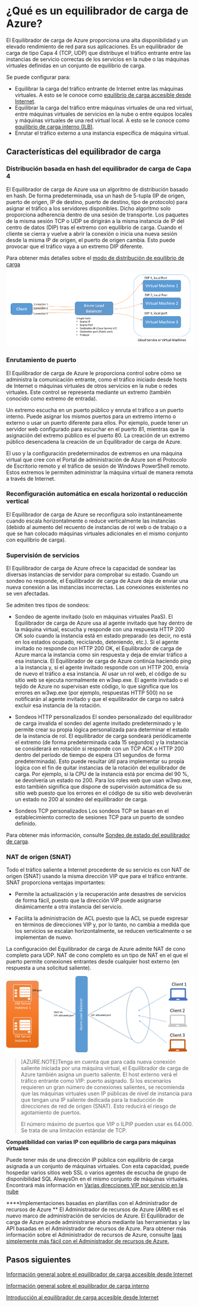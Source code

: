 <properties 
   pageTitle="Información general sobre el Equilibrador de carga de Azure | Microsoft Azure"
   description="Información general sobre las características, la arquitectura y la implementación del Equilibrador de carga de Azure Ayuda a comprender cómo funciona el equilibrador de carga y a sacarle provecho en la nube."
   services="load-balancer"
   documentationCenter="na"
   authors="joaoma"
   manager="adinah"
   editor="tysonn" />
<tags 
   ms.service="load-balancer"
   ms.devlang="na"
   ms.topic="article"
   ms.tgt_pltfrm="na"
   ms.workload="infrastructure-services"
   ms.date="10/16/2015"
   ms.author="joaoma" />


# ¿Qué es un equilibrador de carga de Azure?
 
El Equilibrador de carga de Azure proporciona una alta disponibilidad y un elevado rendimiento de red para sus aplicaciones. Es un equilibrador de carga de tipo Capa 4 (TCP, UDP) que distribuye el tráfico entrante entre las instancias de servicio correctas de los servicios en la nube o las máquinas virtuales definidas en un conjunto de equilibrio de carga.
 
Se puede configurar para:

- Equilibrar la carga del tráfico entrante de Internet entre las máquinas virtuales. A esto se le conoce como [equilibrio de carga accesible desde Internet](load-balancer-internet-overview.md).
- Equilibrar la carga del tráfico entre máquinas virtuales de una red virtual, entre máquinas virtuales de servicios en la nube o entre equipos locales y máquinas virtuales de una red virtual local. A esto se le conoce como [equilibrio de carga interno (ILB)](load-balancer-internal-overview.md).
- 	Enrutar el tráfico externo a una instancia específica de máquina virtual.


## Características del equilibrador de carga

### Distribución basada en hash del equilibrador de carga de Capa 4

El Equilibrador de carga de Azure usa un algoritmo de distribución basado en hash. De forma predeterminada, usa un hash de 5-tupla (IP de origen, puerto de origen, IP de destino, puerto de destino, tipo de protocolo) para asignar el tráfico a los servidores disponibles. Dicho algoritmo solo proporciona adherencia dentro de una sesión de transporte. Los paquetes de la misma sesión TCP o UDP se dirigirán a la misma instancia de IP del centro de datos (DIP) tras el extremo con equilibrio de carga. Cuando el cliente se cierra y vuelve a abrir la conexión o inicia una nueva sesión desde la misma IP de origen, el puerto de origen cambia. Esto puede provocar que el tráfico vaya a un extremo DIP diferente.


Para obtener más detalles sobre el [modo de distribución de equilibrio de carga](load-balancer-distribution-mode.md)

![equilibrador de carga basado en hash](./media/load-balancer-overview/load-balancer-distribution.png)

### Enrutamiento de puerto

El Equilibrador de carga de Azure le proporciona control sobre cómo se administra la comunicación entrante, como el tráfico iniciado desde hosts de Internet o máquinas virtuales de otros servicios en la nube o redes virtuales. Este control se representa mediante un extremo (también conocido como extremo de entrada).

Un extremo escucha en un puerto público y enruta el tráfico a un puerto interno. Puede asignar los mismos puertos para un extremo interno o externo o usar un puerto diferente para ellos. Por ejemplo, puede tener un servidor web configurado para escuchar en el puerto 81, mientras que la asignación del extremo público es el puerto 80. La creación de un extremo público desencadena la creación de un Equilibrador de carga de Azure.

El uso y la configuración predeterminados de extremos en una máquina virtual que cree con el Portal de administración de Azure son el Protocolo de Escritorio remoto y el tráfico de sesión de Windows PowerShell remoto. Estos extremos le permiten administrar la máquina virtual de manera remota a través de Internet.


### Reconfiguración automática en escala horizontal o reducción vertical

El Equilibrador de carga de Azure se reconfigura solo instantáneamente cuando escala horizontalmente o reduce verticalmente las instancias (debido al aumento del recuento de instancias de rol web o de trabajo o a que se han colocado máquinas virtuales adicionales en el mismo conjunto con equilibrio de carga).


### Supervisión de servicios
El Equilibrador de carga de Azure ofrece la capacidad de sondear las diversas instancias de servidor para comprobar su estado. Cuando un sondeo no responde, el Equilibrador de carga de Azure deja de enviar una nueva conexión a las instancias incorrectas. Las conexiones existentes no se ven afectadas.

Se admiten tres tipos de sondeos:
 
- Sondeo de agente invitado (solo en máquinas virtuales PaaS). El Equilibrador de carga de Azure usa al agente invitado que hay dentro de la máquina virtual, escucha y responde con una respuesta HTTP 200 OK solo cuando la instancia está en estado preparado (es decir, no está en los estados ocupado, reciclando, deteniendo, etc.). Si el agente invitado no responde con HTTP 200 OK, el Equilibrador de carga de Azure marca la instancia como sin respuesta y deja de enviar tráfico a esa instancia. El Equilibrador de carga de Azure continúa haciendo ping a la instancia y, si el agente invitado responde con un HTTP 200, envía de nuevo el tráfico a esa instancia. Al usar un rol web, el código de su sitio web se ejecuta normalmente en w3wp.exe. El agente invitado o el tejido de Azure no supervisan este código, lo que significa que los errores en w3wp.exe (por ejemplo, respuestas HTTP 500) no se notificarán al agente invitado y que el equilibrador de carga no sabrá excluir esa instancia de la rotación.

- Sondeos HTTP personalizados El sondeo personalizado del equilibrador de carga invalida el sondeo del agente invitado predeterminado y le permite crear su propia lógica personalizada para determinar el estado de la instancia de rol. El equilibrador de carga sondeará periódicamente el extremo (de forma predeterminada cada 15 segundos) y la instancia se considerará en rotación si responde con un TCP ACK o HTTP 200 dentro del período de tiempo de espera (31 segundos de forma predeterminada). Esto puede resultar útil para implementar su propia lógica con el fin de quitar instancias de la rotación del equilibrador de carga. Por ejemplo, si la CPU de la instancia está por encima del 90 %, se devolvería un estado no 200. Para los roles web que usan w3wp.exe, esto también significa que dispone de supervisión automática de su sitio web puesto que los errores en el código de su sitio web devolverán un estado no 200 al sondeo del equilibrador de carga.

- Sondeos TCP personalizados Los sondeos TCP se basan en el establecimiento correcto de sesiones TCP para un puerto de sondeo definido.

Para obtener más información, consulte [Sondeo de estado del equilibrador de carga](https://msdn.microsoft.com/library/azure/jj151530.aspx).

### NAT de origen (SNAT)


Todo el tráfico saliente a Internet procedente de su servicio es con NAT de origen (SNAT) usando la misma dirección VIP que para el tráfico entrante. SNAT proporciona ventajas importantes:

- Permite la actualización y la recuperación ante desastres de servicios de forma fácil, puesto que la dirección VIP puede asignarse dinámicamente a otra instancia del servicio.

- Facilita la administración de ACL puesto que la ACL se puede expresar en términos de direcciones VIP y, por lo tanto, no cambia a medida que los servicios se escalan horizontalmente, se reducen verticalmente o se implementan de nuevo.

La configuración del Equilibrador de carga de Azure admite NAT de cono completo para UDP. NAT de cono completo es un tipo de NAT en el que el puerto permite conexiones entrantes desde cualquier host externo (en respuesta a una solicitud saliente).

![snat](./media/load-balancer-overview/load-balancer-snat.png)


>[AZURE.NOTE]Tenga en cuenta que para cada nueva conexión saliente iniciada por una máquina virtual, el Equilibrador de carga de Azure también asigna un puerto saliente. El host externo verá el tráfico entrante como VIP: puerto asignado. Si los escenarios requieren un gran número de conexiones salientes, se recomienda que las máquinas virtuales usen IP públicas de nivel de instancia para que tengan una IP saliente dedicada para la traducción de direcciones de red de origen (SNAT). Esto reducirá el riesgo de agotamiento de puertos.
>
>El número máximo de puertos que VIP o ILPIP pueden usar es 64.000. Se trata de una limitación estándar de TCP.


**Compatibilidad con varias IP con equilibrio de carga para máquinas virtuales**

Puede tener más de una dirección IP pública con equilibrio de carga asignada a un conjunto de máquinas virtuales. Con esta capacidad, puede hospedar varios sitios web SSL o varios agentes de escucha de grupo de disponibilidad SQL AlwaysOn en el mismo conjunto de máquinas virtuales. Encontrará más información en [Varias direcciones VIP por servicio en la nube](load-balancer-multivip.md)

****Implementaciones basadas en plantillas con el Administrador de recursos de Azure ** El Administrador de recursos de Azure (ARM) es el nuevo marco de administración de servicios de Azure. El Equilibrador de carga de Azure puede administrarse ahora mediante las herramientas y las API basadas en el Administrador de recursos de Azure. Para obtener más información sobre el Administrador de recursos de Azure, consulte [Iaas simplemente más fácil con el Administrador de recursos de Azure.](http://azure.microsoft.com/blog/2015/04/29/iaas-just-got-easier-again/)


## Pasos siguientes

[Información general sobre el equilibrador de carga accesible desde Internet](load-balancer-internet-overview.md)

[Información general sobre el equilibrador de carga interno](load-balancer-internal-overview.md)

[Introducción al equilibrador de carga accesible desde Internet](load-balancer-internet-getstarted.md)
 

<!---HONumber=Nov15_HO1-->